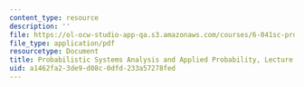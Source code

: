```yaml
---
content_type: resource
description: ''
file: https://ol-ocw-studio-app-qa.s3.amazonaws.com/courses/6-041sc-probabilistic-systems-analysis-and-applied-probability-fall-2013/a1462fa23de9d08c0dfd233a57278fed_MIT6_041SCF13_L02.pdf
file_type: application/pdf
resourcetype: Document
title: Probabilistic Systems Analysis and Applied Probability, Lecture 2
uid: a1462fa2-3de9-d08c-0dfd-233a57278fed
---
```

